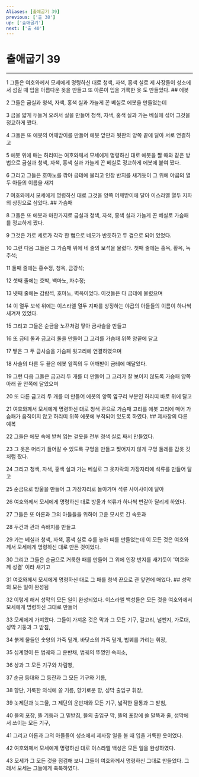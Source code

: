 ```yaml
---
Aliases: [출애굽기 39]
previous: ['출 38']
up: ['출애굽기']
next: ['출 40']
---
```

# 출애굽기 39

***


1 그들은 여호와께서 모세에게 명령하신 대로 청색, 자색, 홍색 실로 제 사장들이 성소에서 섬길 때 입을 아름다운 옷을 만들고 또 아론이 입을 거룩한 옷 도 만들었다. ## 에봇 

2 그들은 금실과 청색, 자색, 홍색 실과 가늘게 꼰 베실로 에봇을 만들었는데 

3 금을 얇게 두들겨 오려서 실을 만들어 청색, 자색, 홍색 실과 가는 베실에 섞어 그것을 정교하게 짰다. 

4 그들은 또 에봇의 어깨받이를 만들어 에봇 앞판과 뒷판의 양쪽 끝에 달아 서로 연결하고 

5 에봇 위에 매는 허리띠는 여호와께서 모세에게 명령하신 대로 에봇을 짤 때와 같은 방법으로 금실과 청색, 자색, 홍색 실과 가늘게 꼰 베실로 정교하게 에봇에 붙여 짰다. 

6 그리고 그들은 호마노를 깎아 금테에 물리고 인장 반지를 새기듯이 그 위에 야곱의 열두 아들의 이름을 새겨 

7 여호와께서 모세에게 명령하신 대로 그것을 양쪽 어깨받이에 달아 이스라엘 열두 지파의 상징으로 삼았다. ## 가슴패 

8 그들은 또 에봇과 마찬가지로 금실과 청색, 자색, 홍색 실과 가늘게 꼰 베실로 가슴패를 정교하게 짰다. 

9 그것은 가로 세로가 각각 한 뼘으로 네모가 반듯하고 두 겹으로 되어 있었다. 

10 그런 다음 그들은 그 가슴패 위에 네 줄의 보석을 물렸다. 첫째 줄에는 홍옥, 황옥, 녹주석; 

11 둘째 줄에는 홍수정, 청옥, 금강석; 

12 셋째 줄에는 호박, 백마노, 자수정; 

13 넷째 줄에는 감람석, 호마노, 벽옥이었다. 이것들은 다 금테에 물렸으며 

14 이 열두 보석 위에는 이스라엘 열두 지파를 상징하는 야곱의 아들들의 이름이 하나씩 새겨져 있었다. 

15 그리고 그들은 순금을 노끈처럼 땋아 금사슬을 만들고 

16 또 금테 둘과 금고리 둘을 만들어 그 고리를 가슴패 위쪽 양끝에 달고 

17 땋은 그 두 금사슬을 가슴패 윗고리에 연결하였으며 

18 사슬의 다른 두 끝은 에봇 앞쪽의 두 어깨받이 금테에 매달았다. 

19 그런 다음 그들은 금고리 두 개를 더 만들어 그 고리가 잘 보이지 않도록 가슴패 양쪽 아래 끝 안쪽에 달았으며 

20 또 다른 금고리 두 개를 더 만들어 에봇의 양쪽 옆구리 부분인 허리띠 바로 위에 달고 

21 여호와께서 모세에게 명령하신 대로 청색 끈으로 가슴패 고리를 에봇 고리에 매어 가슴패가 움직이지 않고 허리띠 위쪽 에봇에 부착되어 있도록 하였다. ## 제사장의 다른 예복 

22 그들은 에봇 속에 받쳐 입는 겉옷을 전부 청색 실로 짜서 만들었다. 

23 그 옷은 머리가 들어갈 수 있도록 구멍을 만들고 찢어지지 않게 구멍 둘레를 갑옷 깃처럼 짰다. 

24 그리고 청색, 자색, 홍색 실과 가는 베실로 그 옷자락의 가장자리에 석류를 만들어 달고 

25 순금으로 방울을 만들어 그 가장자리로 돌아가며 석류 사이사이에 달아 

26 여호와께서 모세에게 명령하신 대로 방울과 석류가 하나씩 번갈아 달리게 하였다. 

27 그들은 또 아론과 그의 아들들을 위하여 고운 모시로 긴 속옷과 

28 두건과 관과 속바지를 만들고 

29 가는 베실과 청색, 자색, 홍색 실로 수를 놓아 띠를 만들었는데 이 모든 것은 여호와께서 모세에게 명령하신 대로 만든 것이었다. 

30 그리고 그들은 순금으로 거룩한 패를 만들어 그 위에 인장 반지를 새기듯이 '여호와께 성결' 이라 새기고 

31 여호와께서 모세에게 명령하신 대로 그 패를 청색 끈으로 관 앞면에 매었다. ## 성막의 모든 일이 완성됨 

32 이렇게 해서 성막의 모든 일이 완성되었다. 이스라엘 백성들은 모든 것을 여호와께서 모세에게 명령하신 그대로 만들어 

33 모세에게 가져왔다. 그들이 가져온 것은 막과 그 모든 기구, 갈고리, 널빤지, 가로대, 성막 기둥과 그 받침, 

34 붉게 물들인 숫양의 가죽 덮개, 바닷소의 가죽 덮개, 법궤를 가리는 휘장, 

35 십계명이 든 법궤와 그 운반채, 법궤의 뚜껑인 속죄소, 

36 상과 그 모든 기구와 차림빵, 

37 순금 등대와 그 등잔과 그 모든 기구와 기름, 

38 향단, 거룩한 의식에 쓸 기름, 향기로운 향, 성막 출입구 휘장, 

39 놋제단과 놋그물, 그 제단의 운반채와 모든 기구, 넓적한 물통과 그 받침, 

40 뜰의 포장, 뜰 기둥과 그 밑받침, 뜰의 출입구 막, 뜰의 포장에 쓸 말뚝과 줄, 성막에서 쓰이는 모든 기구, 

41 그리고 아론과 그의 아들들이 성소에서 제사장 일을 볼 때 입을 거룩한 옷이었다. 

42 여호와께서 모세에게 명령하신 대로 이스라엘 백성은 모든 일을 완성하였다. 

43 모세가 그 모든 것을 점검해 보니 그들이 여호와께서 명령하신 그대로 만들었다. 그래서 모세는 그들에게 축복하였다.

